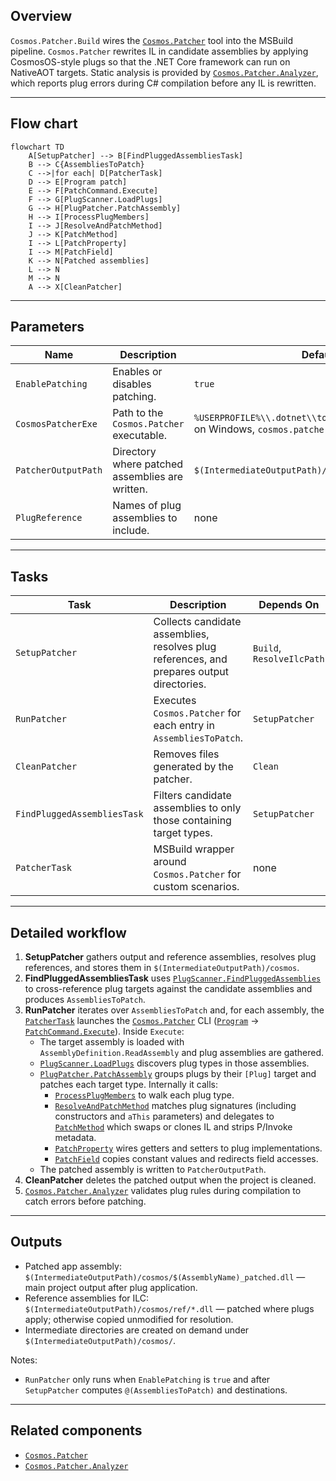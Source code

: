 ## Overview

`Cosmos.Patcher.Build` wires the [`Cosmos.Patcher`](../../../src/Cosmos.Patcher) tool into the MSBuild pipeline. `Cosmos.Patcher` rewrites IL in candidate assemblies by applying CosmosOS-style plugs so that the .NET Core framework can run on NativeAOT targets. Static analysis is provided by [`Cosmos.Patcher.Analyzer`](../../../src/Cosmos.Build.Analyzer.Patcher), which reports plug errors during C# compilation before any IL is rewritten.

---

## Flow chart

```mermaid
flowchart TD
    A[SetupPatcher] --> B[FindPluggedAssembliesTask]
    B --> C{AssembliesToPatch}
    C -->|for each| D[PatcherTask]
    D --> E[Program patch]
    E --> F[PatchCommand.Execute]
    F --> G[PlugScanner.LoadPlugs]
    G --> H[PlugPatcher.PatchAssembly]
    H --> I[ProcessPlugMembers]
    I --> J[ResolveAndPatchMethod]
    J --> K[PatchMethod]
    I --> L[PatchProperty]
    I --> M[PatchField]
    K --> N[Patched assemblies]
    L --> N
    M --> N
    A --> X[CleanPatcher]
```

---

## Parameters

| Name | Description | Default |
| --- | --- | --- |
| `EnablePatching` | Enables or disables patching. | `true` |
| `CosmosPatcherExe` | Path to the `Cosmos.Patcher` executable. | `%USERPROFILE%\\.dotnet\\tools\\cosmos.patcher.exe` on Windows, `cosmos.patcher` on Unix |
| `PatcherOutputPath` | Directory where patched assemblies are written. | `$(IntermediateOutputPath)/cosmos/ref/` |
| `PlugReference` | Names of plug assemblies to include. | none |

---

## Tasks

| Task | Description | Depends On |
| --- | --- | --- |
| `SetupPatcher` | Collects candidate assemblies, resolves plug references, and prepares output directories. | `Build`, `ResolveIlcPath` |
| `RunPatcher` | Executes `Cosmos.Patcher` for each entry in `AssembliesToPatch`. | `SetupPatcher` |
| `CleanPatcher` | Removes files generated by the patcher. | `Clean` |
| `FindPluggedAssembliesTask` | Filters candidate assemblies to only those containing target types. | `SetupPatcher` |
| `PatcherTask` | MSBuild wrapper around `Cosmos.Patcher` for custom scenarios. | none |

---

## Detailed workflow

1. **SetupPatcher** gathers output and reference assemblies, resolves plug references, and stores them in `$(IntermediateOutputPath)/cosmos`.
2. **FindPluggedAssembliesTask** uses [`PlugScanner.FindPluggedAssemblies`](../../../src/Cosmos.Patcher/PlugScanner.cs) to cross-reference plug targets against the candidate assemblies and produces `AssembliesToPatch`.
3. **RunPatcher** iterates over `AssembliesToPatch` and, for each assembly, the [`PatcherTask`](../../../src/Cosmos.Build.Patcher/Tasks/PatcherTask.cs) launches the [`Cosmos.Patcher`](../../../src/Cosmos.Patcher) CLI ([`Program`](../../../src/Cosmos.Patcher/Program.cs) → [`PatchCommand.Execute`](../../../src/Cosmos.Patcher/PatchCommand.cs)). Inside `Execute`:
   - The target assembly is loaded with `AssemblyDefinition.ReadAssembly` and plug assemblies are gathered.
   - [`PlugScanner.LoadPlugs`](../../../src/Cosmos.Patcher/PlugScanner.cs) discovers plug types in those assemblies.
   - [`PlugPatcher.PatchAssembly`](../../../src/Cosmos.Patcher/PlugPatcher.cs) groups plugs by their `[Plug]` target and patches each target type. Internally it calls:
       - [`ProcessPlugMembers`](../../../src/Cosmos.Patcher/PlugPatcher.cs) to walk each plug type.
       - [`ResolveAndPatchMethod`](../../../src/Cosmos.Patcher/PlugPatcher.cs) matches plug signatures (including constructors and `aThis` parameters) and delegates to [`PatchMethod`](../../../src/Cosmos.Patcher/PlugPatcher.cs) which swaps or clones IL and strips P/Invoke metadata.
       - [`PatchProperty`](../../../src/Cosmos.Patcher/PlugPatcher.cs) wires getters and setters to plug implementations.
       - [`PatchField`](../../../src/Cosmos.Patcher/PlugPatcher.cs) copies constant values and redirects field accesses.
   - The patched assembly is written to `PatcherOutputPath`.
4. **CleanPatcher** deletes the patched output when the project is cleaned.
5. [`Cosmos.Patcher.Analyzer`](../../../src/Cosmos.Build.Analyzer.Patcher) validates plug rules during compilation to catch errors before patching.

---

## Outputs

- Patched app assembly: `$(IntermediateOutputPath)/cosmos/$(AssemblyName)_patched.dll` — main project output after plug application.
- Reference assemblies for ILC: `$(IntermediateOutputPath)/cosmos/ref/*.dll` — patched where plugs apply; otherwise copied unmodified for resolution.
- Intermediate directories are created on demand under `$(IntermediateOutputPath)/cosmos/`.

Notes:
- `RunPatcher` only runs when `EnablePatching` is `true` and after `SetupPatcher` computes `@(AssembliesToPatch)` and destinations.

---

## Related components

- [`Cosmos.Patcher`](../../../src/Cosmos.Patcher)
- [`Cosmos.Patcher.Analyzer`](../../../src/Cosmos.Build.Analyzer.Patcher)
